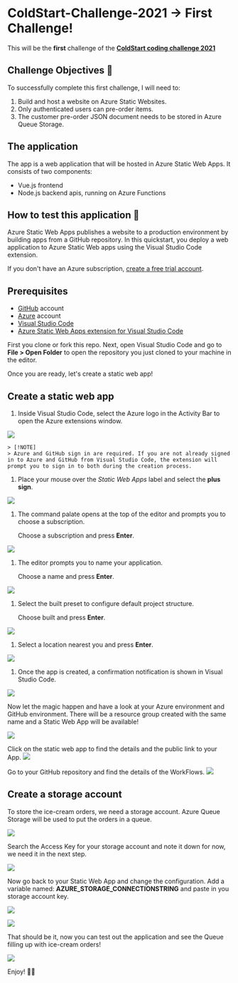 # ColdStart-Challenge-2021 -> First Challenge!
This will be the **first** challenge of the [**ColdStart coding challenge 2021**](https://github.com/ColdStart-Challenge)

## Challenge Objectives 🥇

To successfully complete this first challenge, I will need to:

1. Build and host a website on Azure Static Websites. 
2. Only authenticated users can pre-order items.
3. The customer pre-order JSON document needs to be stored in Azure Queue Storage.


## The application

The app is a web application that will be hosted in Azure Static Web Apps. It consists of two components:

- Vue.js frontend
- Node.js backend apis, running on Azure Functions

## How to test this application 🐧

Azure Static Web Apps publishes a website to a production environment by building apps from a GitHub repository. In this quickstart, you deploy a web application to Azure Static Web apps using the Visual Studio Code extension.

If you don't have an Azure subscription, [create a free trial account](https://azure.microsoft.com/free).

## Prerequisites

- [GitHub](https://github.com) account
- [Azure](https://portal.azure.com) account
- [Visual Studio Code](https://code.visualstudio.com)
- [Azure Static Web Apps extension for Visual Studio Code](https://marketplace.visualstudio.com/items?itemName=ms-azuretools.vscode-azurestaticwebapps)

First you clone or fork this repo.
Next, open Visual Studio Code and go to **File > Open Folder** to open the repository you just cloned to your machine in the editor.

Once you are ready, let's create a static web app!

## Create a static web app

1. Inside Visual Studio Code, select the Azure logo in the Activity Bar to open the Azure extensions window.

![](./assets/extension-azure-logo.png)

    > [!NOTE]
    > Azure and GitHub sign in are required. If you are not already signed in to Azure and GitHub from Visual Studio Code, the extension will prompt you to sign in to both during the creation process.

1. Place your mouse over the _Static Web Apps_ label and select the **plus sign**.

![](./assets/extension-create-button.png)

1. The command palate opens at the top of the editor and prompts you to choose a subscription.

    Choose a subscription and press **Enter**.

![](./assets/extension-subscription.png)


1. The editor prompts you to name your application.

    Choose a name and press **Enter**.

![](./assets/extension-create-app.png)


1. Select the built preset to configure default project structure.

    Choose built and press **Enter**.

![](./assets/extension-project-structure.png)


1. Select a location nearest you and press **Enter**.

![](./assets/extension-location.png)

1. Once the app is created, a confirmation notification is shown in Visual Studio Code.

![](./assets/extension-finish.png)

Now let the magic happen and have a look at your Azure environment and GitHub environment. There will be a resource group created with the same name and a Static Web App will be available!

![](./assets/azure-portal.png)


Click on the static web app to find the details and the public link to your App.
![](./assets/azure-portal-static-app.png)

Go to your GitHub repository and find the details of the WorkFlows.
![](./assets/github-workflow.png)

## Create a storage account

To store the ice-cream orders, we need a storage account.
Azure Queue Storage will be used to put the orders in a queue.

![](./assets/azure-storagequeue.png)

Search the Access Key for your storage account and note it down for now, we need it in the next step.

![](./assets/azure-storagequeue-key.png)


Now go back to your Static Web App and change the configuration.
Add a variable named: __AZURE_STORAGE_CONNECTIONSTRING__ and paste in you storage account key.

![](./assets/swa-configuration.png)

![](./assets/swa-configuration-key.png)


That should be it, now you can test out the application and see the Queue filling up with ice-cream orders!

![](./assets/cold-start.png)

Enjoy! 🐧🐧